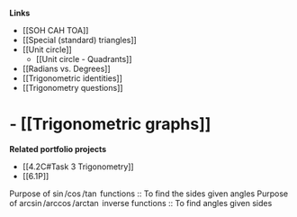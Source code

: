 **Links**
- [[SOH CAH TOA]]
- [[Special (standard) triangles]] 
- [[Unit circle]] 
	- [[Unit circle - Quadrants]] 
- [[Radians vs. Degrees]] 
- [[Trigonometric identities]] 
- [[Trigonometry questions]] 

# - [[Trigonometric graphs]] 

**Related portfolio projects**
- [[4.2C#Task 3 Trigonometry]] 
- [[6.1P]] 

Purpose of $\sin/\cos/\tan$ functions :: To find the sides given angles
Purpose of $\arcsin/\arccos/\arctan$ inverse functions :: To find angles given sides

